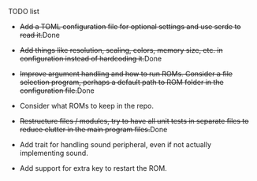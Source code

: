 TODO list

* ~~Add a TOML configuration file for optional settings and use serde to read it.~~Done

* ~~Add things like resolution, scaling, colors, memory size, etc. in configuration instead of hardcoding it.~~Done

* ~~Improve argument handling and how to run ROMs. Consider a file selection program, perhaps a default path to ROM folder in the configuration file.~~Done

* Consider what ROMs to keep in the repo.

* ~~Restructure files / modules, try to have all unit tests in separate files to reduce clutter in the main program files.~~Done

* Add trait for handling sound peripheral, even if not actually implementing sound.

* Add support for extra key to restart the ROM.
